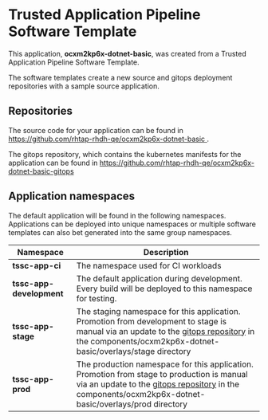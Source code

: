 # Trusted Application Pipeline Software Template

This application, **ocxm2kp6x-dotnet-basic**, was created from a Trusted Application Pipeline Software Template.

The software templates create a new source and gitops deployment repositories with a sample source application. 

## Repositories

The source code for your application can be found in [https://github.com/rhtap-rhdh-qe/ocxm2kp6x-dotnet-basic ](https://github.com/rhtap-rhdh-qe/ocxm2kp6x-dotnet-basic ).
 
The gitops repository, which contains the kubernetes manifests for the application can be found in 
[https://github.com/rhtap-rhdh-qe/ocxm2kp6x-dotnet-basic-gitops ](https://github.com/rhtap-rhdh-qe/ocxm2kp6x-dotnet-basic-gitops ) 

## Application namespaces 

The default application will be found in the following namespaces. Applications can be deployed into unique namespaces or multiple software templates can also bet generated into the same group namespaces.  

|  Namespace   |  Description   |  
| -------- | -------- |
| **tssc-app-ci** | The namespace used for CI workloads |
| **tssc-app-development** | The default application during development. Every build will be deployed to this namespace for testing. |
| **tssc-app-stage** | The staging namespace for this application. Promotion from development to stage is manual via an update to the [gitops repository](https://github.com/rhtap-rhdh-qe/ocxm2kp6x-dotnet-basic-gitops ) in the components/ocxm2kp6x-dotnet-basic/overlays/stage directory |
| **tssc-app-prod** | The production namespace for this application. Promotion from stage to production is manual via an update to the [gitops repository](https://github.com/rhtap-rhdh-qe/ocxm2kp6x-dotnet-basic-gitops ) in the components/ocxm2kp6x-dotnet-basic/overlays/prod directory |